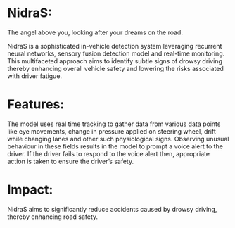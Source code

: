 # NidraS:
The angel above you, looking after your dreams on the road.

NidraS is a sophisticated in-vehicle detection system leveraging recurrent neural networks, sensory fusion detection model and real-time monitoring. This multifaceted approach aims to identify subtle signs of drowsy driving thereby enhancing overall vehicle safety and lowering the risks associated with driver fatigue.

# Features: 
The model uses real time tracking to gather data from various data points like eye movements, change in pressure applied on steering wheel, drift while changing lanes and other such physiological signs. Observing unusual behaviour in these fields results in the model to prompt a voice alert to the driver. If the driver fails to respond to the voice alert then, appropriate action is taken to ensure the driver’s safety.

# Impact:
NidraS aims to significantly reduce accidents caused by drowsy driving, thereby enhancing road safety.
